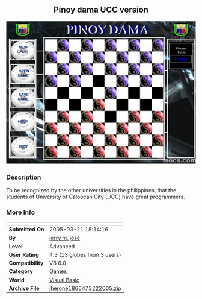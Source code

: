 ﻿<div align="center">

## Pinoy dama UCC version

<img src="PIC2005322034471711.jpg">
</div>

### Description

To be recognized by the other universities in the philippines, that the students of University of Caloocan City (UCC) have great programmers.
 
### More Info
 


<span>             |<span>
---                |---
**Submitted On**   |2005-03-21 18:14:16
**By**             |[jerry m\. jose ](https://github.com/Planet-Source-Code/PSCIndex/blob/master/ByAuthor/jerry-m-jose.md)
**Level**          |Advanced
**User Rating**    |4.3 (13 globes from 3 users)
**Compatibility**  |VB 6\.0
**Category**       |[Games](https://github.com/Planet-Source-Code/PSCIndex/blob/master/ByCategory/games__1-38.md)
**World**          |[Visual Basic](https://github.com/Planet-Source-Code/PSCIndex/blob/master/ByWorld/visual-basic.md)
**Archive File**   |[jherone1866473222005\.zip](https://github.com/Planet-Source-Code/jerry-m-jose-pinoy-dama-ucc-version__1-59575/archive/master.zip)








